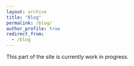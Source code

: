 ```yaml
---
layout: archive
title: "Blog"
permalink: /blog/
author_profile: true
redirect_from:
  - /blog
---
```


This part of the site is currently work in progress.
